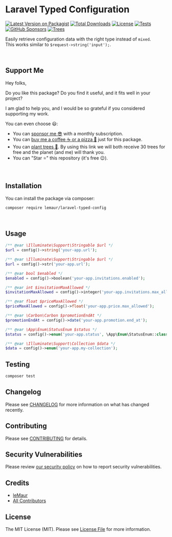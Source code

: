 # Laravel Typed Configuration

[![Latest Version on Packagist](https://img.shields.io/packagist/v/lemaur/laravel-typed-config.svg?style=flat-square)](https://packagist.org/packages/lemaur/laravel-typed-config)
[![Total Downloads](https://img.shields.io/packagist/dt/lemaur/laravel-typed-config.svg?style=flat-square)](https://packagist.org/packages/lemaur/laravel-typed-config)
[![License](https://img.shields.io/packagist/l/lemaur/laravel-typed-config.svg?style=flat-square&color=yellow)](https://github.com/leMaur/laravel-typed-config/blob/main/LICENSE.md)
[![Tests](https://img.shields.io/github/actions/workflow/status/lemaur/laravel-typed-config/run-tests.yml?label=tests&style=flat-square)](https://github.com/leMaur/laravel-typed-config/actions/workflows/run-tests.yml)
[![GitHub Sponsors](https://img.shields.io/github/sponsors/lemaur?style=flat-square&color=ea4aaa)](https://github.com/sponsors/leMaur)
[![Trees](https://img.shields.io/badge/dynamic/json?color=yellowgreen&style=flat-square&label=Trees&query=%24.total&url=https%3A%2F%2Fpublic.offset.earth%2Fusers%2Flemaur%2Ftrees)](https://ecologi.com/lemaur?r=6012e849de97da001ddfd6c9)

Easily retrieve configuration data with the right type instead of `mixed`.  
This works similar to `$request->string('input');`.

<br>

## Support Me

Hey folks,

Do you like this package? Do you find it useful, and it fits well in your project?

I am glad to help you, and I would be so grateful if you considered supporting my work.

You can even choose 😃:
* You can [sponsor me 😎](https://github.com/sponsors/leMaur) with a monthly subscription.
* You can [buy me a coffee ☕ or a pizza 🍕](https://github.com/sponsors/leMaur?frequency=one-time&sponsor=leMaur) just for this package.
* You can [plant trees 🌴](https://ecologi.com/lemaur?r=6012e849de97da001ddfd6c9). By using this link we will both receive 30 trees for free and the planet (and me) will thank you. 
* You can "Star ⭐" this repository (it's free 😉).


<br>

## Installation

You can install the package via composer:

```bash
composer require lemaur/laravel-typed-config
```


<br>

## Usage

```php
/** @var \Illuminate\Support\Stringable $url */
$url = config()->string('your-app.url');

/** @var \Illuminate\Support\Stringable $url */
$url = config()->str('your-app.url');

/** @var bool $enabled */
$enabled = config()->boolean('your-app.invitations.enabled');

/** @var int $invitationMaxAllowed */
$invitationMaxAllowed = config()->integer('your-app.invitations.max_allowed');

/** @var float $priceMaxAllowed */
$priceMaxAllowed = config()->float('your-app.price.max_allowed');

/** @var \Carbon\Carbon $promotionEndAt */
$promotionEndAt = config()->date('your-app.promotion.end_at');

/** @var \App\Enum\StatusEnum $status */
$status = config()->enum('your-app.status', \App\Enum\StatusEnum::class);

/** @var \Illuminate\Support\Collection $data */
$data = config()->enum('your-app.my-collection');
```

## Testing

```bash
composer test
```

## Changelog

Please see [CHANGELOG](CHANGELOG.md) for more information on what has changed recently.

## Contributing

Please see [CONTRIBUTING](CONTRIBUTING.md) for details.

## Security Vulnerabilities

Please review [our security policy](../../security/policy) on how to report security vulnerabilities.

## Credits

- [leMaur](https://github.com/lemaur)
- [All Contributors](../../contributors)

## License

The MIT License (MIT). Please see [License File](LICENSE.md) for more information.
